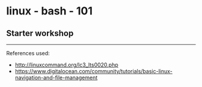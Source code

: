 # linux - bash - 101

## Starter workshop


---

References used:

* http://linuxcommand.org/lc3_lts0020.php
* https://www.digitalocean.com/community/tutorials/basic-linux-navigation-and-file-management

